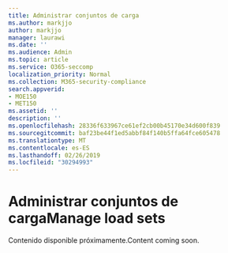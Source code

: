```yaml
---
title: Administrar conjuntos de carga
ms.author: markjjo
author: markjjo
manager: laurawi
ms.date: ''
ms.audience: Admin
ms.topic: article
ms.service: O365-seccomp
localization_priority: Normal
ms.collection: M365-security-compliance
search.appverid:
- MOE150
- MET150
ms.assetid: ''
description: ''
ms.openlocfilehash: 28336f633967ce61ef2cb00b45170e34d600f839
ms.sourcegitcommit: baf23be44f1ed5abbf84f140b5ffa64fce605478
ms.translationtype: MT
ms.contentlocale: es-ES
ms.lasthandoff: 02/26/2019
ms.locfileid: "30294993"
---
```

# <a name="manage-load-sets"></a><span data-ttu-id="8c786-102">Administrar conjuntos de carga</span><span class="sxs-lookup"><span data-stu-id="8c786-102">Manage load sets</span></span>

<span data-ttu-id="8c786-103">Contenido disponible próximamente.</span><span class="sxs-lookup"><span data-stu-id="8c786-103">Content coming soon.</span></span>